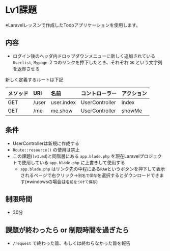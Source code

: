 # Lv1課題
※Laravelレッスンで作成したTodoアプリケーションを使用します。

## 内容
- ログイン後のヘッダ内ドロップダウンメニューに新しく追加されている `Userlist`, `Mypage` ２つのリンクを押下したとき、それぞれ `OK` という文字列を返却させる

新しく定義するルートは下記

| メソッド | URI   | 名前       | コントローラー | アクション |
| :-       | :-    | :-         | :-             | :-         |
| GET      | /user | user.index | UserController | index      |
| GET      | /me   | me.show    | UserController | showMe     |

## 条件
- UserControllerは新規に作成する
- `Route::resource()` の使用は禁止
- この課題(`lv1.md`)と同階層にある `app.blade.php` を現在Laravelプロジェクトで使用している `app.blade.php` に上書きして使用する
    - `app.blade.php` はリンク先の中程にある`RAW`というボタンを押下して表示されるページで右クリック→`別名で保存`を選択するとダウンロードできます(※windowsの場合は`名前をつけて保存`)

## 制限時間
- 30分

## 課題が終わったら or 制限時間を過ぎたら
- `/request` で終わった旨、もしくは終わらなかった旨を報告


